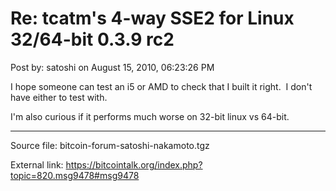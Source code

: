 # Re: tcatm's 4-way SSE2 for Linux 32/64-bit 0.3.9 rc2

Post by: satoshi on August 15, 2010, 06:23:26 PM

I hope someone can test an i5 or AMD to check that I built it right. &nbsp;I don't have either to test with.

I'm also curious if it performs much worse on 32-bit linux vs 64-bit.

---

Source file: bitcoin-forum-satoshi-nakamoto.tgz

External link: https://bitcointalk.org/index.php?topic=820.msg9478#msg9478
